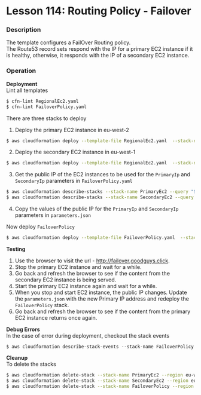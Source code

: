 # Lesson 114: Routing Policy - Failover

### Description

The template configures a FailOver Routing policy.  
The Route53 record sets respond with the IP for a primary EC2 instance if it is healthy, otherwise, it responds with the IP of a secondary EC2 instance.

### Operation

**Deployment**  
Lint all templates

```bash
$ cfn-lint RegionalEc2.yaml
$ cfn-lint FailoverPolicy.yaml
```

There are three stacks to deploy

1. Deploy the primary EC2 instance in eu-west-2

```bash
$ aws cloudformation deploy --template-file RegionalEc2.yaml  --stack-name PrimaryEc2 --region eu-west-2
```

2. Deploy the secondary EC2 instance in eu-west-1

```bash
$ aws cloudformation deploy --template-file RegionalEc2.yaml  --stack-name SecondaryEc2 --region eu-west-1
```

3. Get the public IP of the EC2 instances to be used for the `PrimaryIp` and `SecondaryIp` parameters in `FailoverPolicy.yaml`

```bash
$ aws cloudformation describe-stacks --stack-name PrimaryEc2 --query "Stacks[0].Outputs"  --no-cli-pager --region eu-west-2
$ aws cloudformation describe-stacks --stack-name SecondaryEc2 --query "Stacks[0].Outputs"  --no-cli-pager --region eu-west-1
```

4. Copy the values of the public IP for the `PrimaryIp` and `SecondaryIp` parameters in `parameters.json`

Now deploy `FailoverPolicy`

```bash
$ aws cloudformation deploy --template-file FailoverPolicy.yaml  --stack-name FailoverPolicy --region eu-west-2 --parameter-overrides file://parameters.json
```

**Testing**

1. Use the browser to visit the url - http://failover.goodguys.click.
2. Stop the primary EC2 instance and wait for a while.
3. Go back and refresh the browser to see if the content from the secondary EC2 instance is being served.
4. Start the primary EC2 instance again and wait for a while.
5. When you stop and start EC2 instance, the public IP changes. Update the `parameters.json` with the new Primary IP address and redeploy the `FailoverPolicy` stack.
6. Go back and refresh the browser to see if the content from the primary EC2 instance returns once again.

**Debug Errors**  
In the case of error during deployment, checkout the stack events

```
$ aws cloudformation describe-stack-events --stack-name FailoverPolicy
```

**Cleanup**  
To delete the stacks

```bash
$ aws cloudformation delete-stack --stack-name PrimaryEc2 --region eu-west-2
$ aws cloudformation delete-stack --stack-name SecondaryEc2 --region eu-west-1
$ aws cloudformation delete-stack --stack-name FailoverPolicy --region eu-west-2
```

